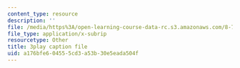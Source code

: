 ```yaml
---
content_type: resource
description: ''
file: /media/https%3A/open-learning-course-data-rc.s3.amazonaws.com/8-701-introduction-to-nuclear-and-particle-physics-fall-2020/a176bfe604555cd3a53b30e5eada504f_BqZ8TiM-UVs.vtt
file_type: application/x-subrip
resourcetype: Other
title: 3play caption file
uid: a176bfe6-0455-5cd3-a53b-30e5eada504f
---
```

